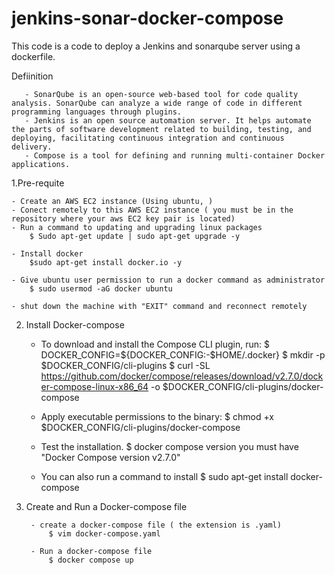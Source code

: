 # jenkins-sonar-docker-compose
This code is a code to deploy a Jenkins and sonarqube server using a dockerfile.

Defiinition 

       - SonarQube is an open-source web-based tool for code quality analysis. SonarQube can analyze a wide range of code in different programming languages through plugins.
       - Jenkins is an open source automation server. It helps automate the parts of software development related to building, testing, and deploying, facilitating continuous integration and continuous delivery.
       - Compose is a tool for defining and running multi-container Docker applications.

1.Pre-requite 

    - Create an AWS EC2 instance (Using ubuntu, ) 
    - Conect remotely to this AWS EC2 instance ( you must be in the repository where your aws EC2 key pair is located)
    - Run a command to updating and upgrading linux packages 
        $ Sudo apt-get update | sudo apt-get upgrade -y 

    - Install docker 
        $sudo apt-get install docker.io -y

    - Give ubuntu user permission to run a docker command as administrator 
        $ sudo usermod -aG docker ubuntu

    - shut down the machine with "EXIT" command and reconnect remotely

2. Install Docker-compose
	- To download and install the Compose CLI plugin, run:
        $ DOCKER_CONFIG=${DOCKER_CONFIG:-$HOME/.docker}
        $ mkdir -p $DOCKER_CONFIG/cli-plugins
        $ curl -SL https://github.com/docker/compose/releases/download/v2.7.0/docker-compose-linux-x86_64 -o $DOCKER_CONFIG/cli-plugins/docker-compose
		
	- Apply executable permissions to the binary:
        $ chmod +x $DOCKER_CONFIG/cli-plugins/docker-compose
	
	- Test the installation.
         $ docker compose version
            you must have "Docker Compose version v2.7.0"
    - You can also run a command to install 
         $ sudo apt-get install docker-compose 

3. Create and Run a Docker-compose file 

        - create a docker-compose file ( the extension is .yaml)
            $ vim docker-compose.yaml
         
        - Run a docker-compose file 
            $ docker compose up       

        
